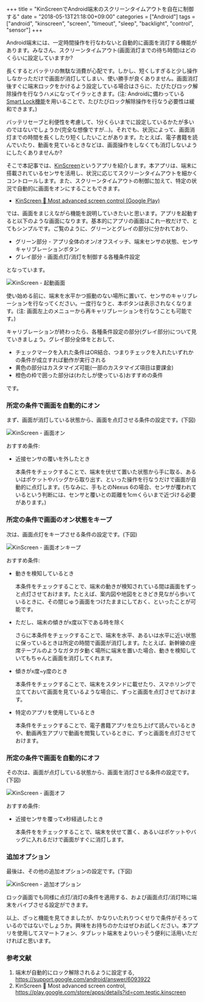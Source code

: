 +++
title = "KinScreenでAndroid端末のスクリーンタイムアウトを自在に制御する"
date = "2018-05-13T21:18:00+09:00"
categories = ["Android"]
tags = ["android", "kinscreen", "screen", "timeout", "sleep", "backlight", "control", "sensor"]
+++

Android端末には、一定時間操作を行なわないと自動的に画面を消灯する機能があります。みなさん、スクリーンタイムアウト(画面消灯までの待ち時間)はどのくらいに設定していますか?

長くするとバッテリの無駄な消費が心配です。しかし、短くしすぎると少し操作しなかっただけで画面が消灯してしまい、使い勝手が良くありません。画面消灯後すぐに端末ロックをかけるよう設定している場合はさらに、たびたびロック解除操作を行なうハメになってイラッときます。(注: Androidに備わっている[Smart Lock機能](https://support.google.com/android/answer/6093922)を用いることで、たびたびロック解除操作を行なう必要性は緩和できます。)

バッテリセーブと利便性を考慮して、1分くらいまでに設定しているかたが多いのではないでしょうか(完全な想像ですが…)。それでも、状況によって、画面消灯までの時間を長くしたり短くしたいことがあります。たとえば、電子書籍を読んでいたり、動画を見ているときなどは、画面操作をしなくても消灯しないようにしたくありませんか?

そこで本記事では、[KinScreen](https://play.google.com/store/apps/details?id=com.teqtic.kinscreen)というアプリを紹介します。本アプリは、端末に搭載されているセンサを活用し、状況に応じてスクリーンタイムアウトを細かくコントロールします。また、スクリーンタイムアウトの制御に加えて、特定の状況で自動的に画面をオンにすることもできます。

 - [KinScreen 🥇 Most advanced screen control (Google Play)](https://play.google.com/store/apps/details?id=com.teqtic.kinscreen)
 
では、画面をまじえながら機能を説明していきたいと思います。アプリを起動すると以下のような画面になります。基本的にアプリの画面はこれ一枚だけで、とてもシンプルです。ご覧のように、グリーンとグレイの部分に分かれており、

- グリーン部分 - アプリ全体のオン/オフスイッチ、端末センサの状態、センサキャリブレーションボタン
- グレイ部分 - 画面点灯/消灯を制御する各種条件設定

となっています。

![KinScreen - 起動画面](/img/android/kinscreen-calibration.png)

使い始める前に、端末を水平かつ振動のない場所に置いて、センサのキャリブレーションを行なってください。一度行なうと、本ボタンは表示されなくなります。(注: 画面左上のメニューから再キャリブレーションを行なうことも可能です。)

キャリブレーションが終わったら、各種条件設定の部分(グレイ部分)について見ていきましょう。グレイ部分全体をとおして、

- チェックマークを入れた条件はOR結合、つまりチェックを入れたいずれかの条件が成立すれば動作が実行される
- 黄色の部分はカスタマイズ可能(一部のカスタマイズ項目は要課金)
- 橙色の枠で囲った部分は(わたしが使っている)おすすめの条件

です。

### 所定の条件で画面を自動的にオン
まず、画面が消灯している状態から、画面を点灯させる条件の設定です。(下図)

![KinScreen - 画面オン](/img/android/kinscreen-turn-screen-on.png)

おすすめ条件:

- 近接センサの覆いを外したとき

    本条件をチェックすることで、端末を伏せて置いた状態から手に取る、あるいはポケットやバッグから取り出す、といった操作を行なうだけで画面が自動的に点灯します。(ちなみに、手もとのNexus 6の場合、センサが覆われているという判断には、センサと覆いとの距離を1cmくらいまで近づける必要があります。)

### 所定の条件で画面のオン状態をキープ
次は、画面点灯をキープさせる条件の設定です。(下図)

![KinScreen - 画面オンキープ](/img/android/kinscreen-keep-screen-on.png)

おすすめ条件:

- 動きを検知しているとき

    本条件をチェックすることで、端末の動きが検知されている間は画面をずっと点灯させておけます。たとえば、案内図や地図をときどき見ながら歩いているときに、その間じゅう画面をつけたままにしておく、といったことが可能です。

- ただし、端末の傾きがx度以下である時を除く

    さらに本条件をチェックすることで、端末を水平、あるいは水平に近い状態に保っているときは所定の時間で画面が消灯します。たとえば、新幹線の座席テーブルのようなガタガタ動く場所に端末を置いた場合、動きを検知していてもちゃんと画面を消灯してくれます。

- 傾きがx度~y度のとき

    本条件をチェックすることで、端末をスタンドに載せたり、スマホリングで立てておいて画面を見ているような場合に、ずっと画面を点灯させておけます。

- 特定のアプリを使用しているとき

    本条件をチェックすることで、電子書籍アプリを立ち上げて読んでいるときや、動画再生アプリで動画を閲覧しているときに、ずっと画面を点灯させておけます。

### 所定の条件で画面を自動的にオフ
その次は、画面が点灯している状態から、画面を消灯させる条件の設定です。(下図)

![KinScreen - 画面オフ](/img/android/kinscreen-turn-screen-off.png)

おすすめ条件:

- 近接センサを覆ってx秒経過したとき

    本条件ををチェックすることで、端末を伏せて置く、あるいはポケットやバッグに入れるだけで画面がすぐに消灯します。

### 追加オプション
最後は、その他の追加オプションの設定です。(下図)

![KinScreen - 追加オプション](/img/android/kinscreen-more-options.png)

ロック画面でも同様に点灯/消灯の条件を適用する、および画面点灯/消灯時に端末をバイブさせる設定ができます。

以上、ざっと機能を見てきましたが、かなりいたれりつくせりで条件がそろっているのではないでしょうか。興味をお持ちのかたはぜひお試しください。本アプリを使用してスマートフォン、タブレット端末をよりいっそう便利に活用いただければと思います。

### 参考文献
1. 端末が自動的にロック解除されるように設定する, https://support.google.com/android/answer/6093922
1.  KinScreen 🥇 Most advanced screen control, https://play.google.com/store/apps/details?id=com.teqtic.kinscreen
